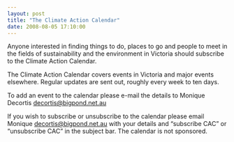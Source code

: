 ```yaml
---
layout: post
title: "The Climate Action Calendar"
date: 2008-08-05 17:10:00
---
```


Anyone interested in finding things to do, places to go and people to meet in the fields of sustainability and the environment in Victoria should subscribe to the Climate Action Calendar.

The Climate Action Calendar covers events in Victoria and major events elsewhere. Regular updates are sent out, roughly every week to ten days.

To add an event to the calendar please e-mail the details to Monique <span class="blsp-spelling-error" id="SPELLING_ERROR_0">Decortis</span> <decortis@bigpond.net.au>

If you wish to subscribe or unsubscribe to the calendar please email Monique <decortis@bigpond.net.au> with your details and “subscribe <span class="blsp-spelling-error" id="SPELLING_ERROR_1">CAC</span>” or “unsubscribe <span class="blsp-spelling-error" id="SPELLING_ERROR_2">CAC</span>” in the subject bar. The calendar is not sponsored.